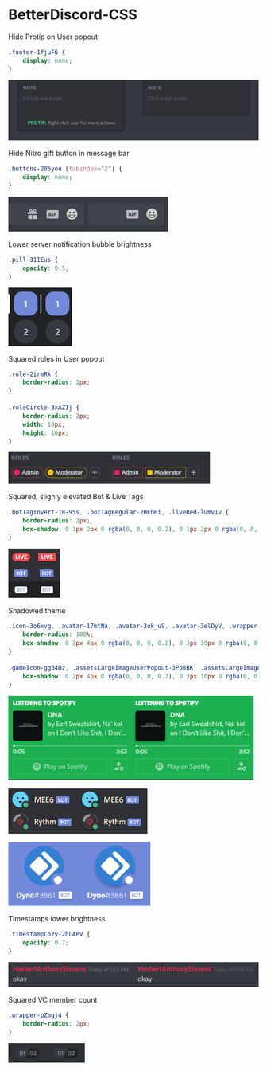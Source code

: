 # BetterDiscord-CSS


Hide Protip on User popout
```css
.footer-1fjuF6 {
    display: none;
}
```
![Preview](https://github.com/HerbertAnthonyStevens/BetterDiscord-CSS/blob/master/images/css.png)

Hide Nitro gift button in message bar
```css
.buttons-205you [tabindex="2"] {
    display: none;
}
```
![Preview](https://github.com/HerbertAnthonyStevens/BetterDiscord-CSS/blob/master/images/css_gifting.png)

Lower server notification bubble brightness
```css
.pill-31IEus {
    opacity: 0.5;
}
```
![Preview](https://github.com/HerbertAnthonyStevens/BetterDiscord-CSS/blob/master/images/css_pill.png)

Squared roles in User popout
```css
.role-2irmRk {
    border-radius: 2px;
}

.roleCircle-3xAZ1j {
    border-radius: 2px;
    width: 10px;
    height: 10px;
}

```
![Preview](https://github.com/HerbertAnthonyStevens/BetterDiscord-CSS/blob/master/images/css_roles.png)

Squared, slighly elevated Bot & Live Tags
```css
.botTagInvert-18-95s, .botTagRegular-2HEhHi, .liveRed-lUmv1v {
    border-radius: 2px;
    box-shadow: 0 1px 2px 0 rgba(0, 0, 0, 0.2), 0 1px 2px 0 rgba(0, 0, 0, 0.19);
}
```
![Preview](https://github.com/HerbertAnthonyStevens/BetterDiscord-CSS/blob/master/images/css_tags.png)

Shadowed theme
```css
.icon-3o6xvg, .avatar-17mtNa, .avatar-3uk_u9, .avatar-3elDyV, .wrapper-3t9DeA, .embedAuthorIcon--1zR3L {
    border-radius: 100%;
    box-shadow: 0 2px 4px 0 rgba(0, 0, 0, 0.2), 0 3px 10px 0 rgba(0, 0, 0, 0.19);
}

.gameIcon-gg34Dz, .assetsLargeImageUserPopout-3Pp8BK, .assetsLargeImageProfile-3YXDex, .assetsLargeImage-eYwpTX, .itemIcon-3gdJnE {
    box-shadow: 0 2px 4px 0 rgba(0, 0, 0, 0.2), 0 3px 10px 0 rgba(0, 0, 0, 0.19);
}
```
![Preview1](https://github.com/HerbertAnthonyStevens/BetterDiscord-CSS/blob/master/images/css_shadow1.png)

![Preview2](https://github.com/HerbertAnthonyStevens/BetterDiscord-CSS/blob/master/images/css_shadow2.png)

![Preview3](https://github.com/HerbertAnthonyStevens/BetterDiscord-CSS/blob/master/images/css_shadow3.png)

Timestamps lower brightness
```css
.timestampCozy-2hLAPV {
    opacity: 0.7;
}
```
![Preview](https://github.com/HerbertAnthonyStevens/BetterDiscord-CSS/blob/master/images/css_timestamps.png)

Squared VC member count
```css
.wrapper-pZmgj4 {
    border-radius: 2px;
}
```
![Preview](https://github.com/HerbertAnthonyStevens/BetterDiscord-CSS/blob/master/images/css_vccount.png)
